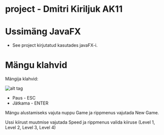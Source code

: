 # project - Dmitri Kiriljuk AK11
# Ussimäng JavaFX
* See project kirjutatud kasutades javaFX-i.
# Mängu klahvid

Mängija klahvid:

![alt tag](https://thumbs.dreamstime.com/t/vector-arrows-buttons-keyboard-background-42218695.jpg)

* Paus - ESC 
* Jätkama - ENTER

Mängu alustamiseks vajuta nuppu Game ja rippmenus vajutada New Game.

Ussi kiirust muutmise vajutada Speed ja rippmenus valida kiiruse (Level 1, Level 2, Level 3, Level 4)



